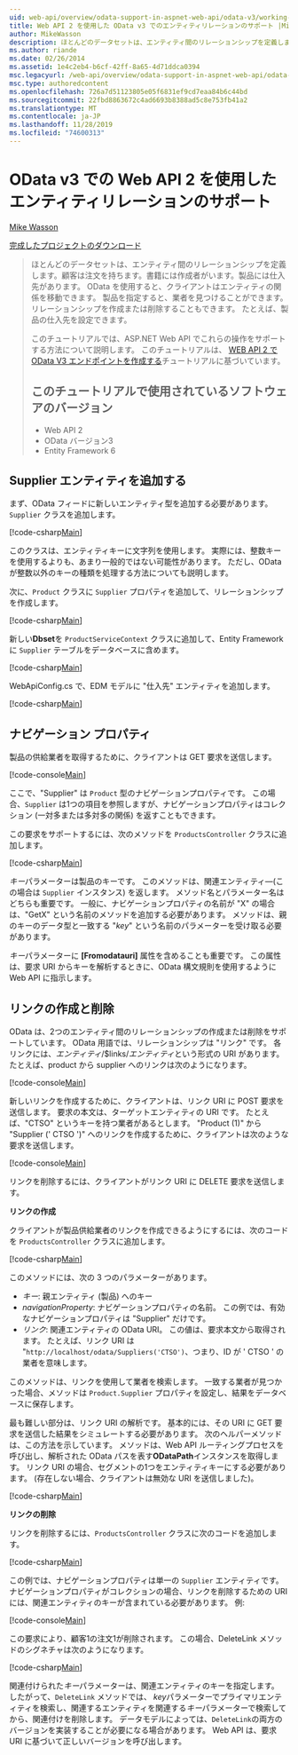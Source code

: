 ```yaml
---
uid: web-api/overview/odata-support-in-aspnet-web-api/odata-v3/working-with-entity-relations
title: Web API 2 を使用した OData v3 でのエンティティリレーションのサポート |Microsoft Docs
author: MikeWasson
description: ほとんどのデータセットは、エンティティ間のリレーションシップを定義します。顧客は注文を持ちます。書籍には作成者がいます。製品には仕入先があります。 クライアントは、OData を使用して移動できます...
ms.author: riande
ms.date: 02/26/2014
ms.assetid: 1e4c2eb4-b6cf-42ff-8a65-4d71ddca0394
msc.legacyurl: /web-api/overview/odata-support-in-aspnet-web-api/odata-v3/working-with-entity-relations
msc.type: authoredcontent
ms.openlocfilehash: 726a7d51123805e05f6831ef9cd7eaa84b6c44bd
ms.sourcegitcommit: 22fbd8863672c4ad6693b8388ad5c8e753fb41a2
ms.translationtype: MT
ms.contentlocale: ja-JP
ms.lasthandoff: 11/28/2019
ms.locfileid: "74600313"
---
```

# <a name="supporting-entity-relations-in-odata-v3-with-web-api-2"></a>OData v3 での Web API 2 を使用したエンティティリレーションのサポート

[Mike Wasson](https://github.com/MikeWasson)

[完成したプロジェクトのダウンロード](https://code.msdn.microsoft.com/ASPNET-Web-API-OData-cecdb524)

> ほとんどのデータセットは、エンティティ間のリレーションシップを定義します。顧客は注文を持ちます。書籍には作成者がいます。製品には仕入先があります。 OData を使用すると、クライアントはエンティティの関係を移動できます。 製品を指定すると、業者を見つけることができます。 リレーションシップを作成または削除することもできます。 たとえば、製品の仕入先を設定できます。
> 
> このチュートリアルでは、ASP.NET Web API でこれらの操作をサポートする方法について説明します。 このチュートリアルは、 [WEB API 2 で OData V3 エンドポイントを作成する](creating-an-odata-endpoint.md)チュートリアルに基づいています。
> 
> ## <a name="software-versions-used-in-the-tutorial"></a>このチュートリアルで使用されているソフトウェアのバージョン
> 
> 
> - Web API 2
> - OData バージョン3
> - Entity Framework 6

## <a name="add-a-supplier-entity"></a>Supplier エンティティを追加する

まず、OData フィードに新しいエンティティ型を追加する必要があります。 `Supplier` クラスを追加します。

[!code-csharp[Main](working-with-entity-relations/samples/sample1.cs)]

このクラスは、エンティティキーに文字列を使用します。 実際には、整数キーを使用するよりも、あまり一般的ではない可能性があります。 ただし、OData が整数以外のキーの種類を処理する方法についても説明します。

次に、`Product` クラスに `Supplier` プロパティを追加して、リレーションシップを作成します。

[!code-csharp[Main](working-with-entity-relations/samples/sample2.cs)]

新しい**Dbset**を `ProductServiceContext` クラスに追加して、Entity Framework に `Supplier` テーブルをデータベースに含めます。

[!code-csharp[Main](working-with-entity-relations/samples/sample3.cs?highlight=9)]

WebApiConfig.cs で、EDM モデルに "仕入先" エンティティを追加します。

[!code-csharp[Main](working-with-entity-relations/samples/sample4.cs?highlight=4)]

## <a name="navigation-properties"></a>ナビゲーション プロパティ

製品の供給業者を取得するために、クライアントは GET 要求を送信します。

[!code-console[Main](working-with-entity-relations/samples/sample5.cmd)]

ここで、"Supplier" は `Product` 型のナビゲーションプロパティです。 この場合、`Supplier` は1つの項目を参照しますが、ナビゲーションプロパティはコレクション (一対多または多対多の関係) を返すこともできます。

この要求をサポートするには、次のメソッドを `ProductsController` クラスに追加します。

[!code-csharp[Main](working-with-entity-relations/samples/sample6.cs)]

*キー*パラメーターは製品のキーです。 このメソッドは、関連エンティティ&#8212;(この場合は `Supplier` インスタンス) を返します。 メソッド名とパラメーター名はどちらも重要です。 一般に、ナビゲーションプロパティの名前が "X" の場合は、"GetX" という名前のメソッドを追加する必要があります。 メソッドは、親のキーのデータ型と一致する "*key*" という名前のパラメーターを受け取る必要があります。

*キー*パラメーターに **[Fromodatauri]** 属性を含めることも重要です。 この属性は、要求 URI からキーを解析するときに、OData 構文規則を使用するように Web API に指示します。

## <a name="creating-and-deleting-links"></a>リンクの作成と削除

OData は、2つのエンティティ間のリレーションシップの作成または削除をサポートしています。 OData 用語では、リレーションシップは "リンク" です。 各リンクには、*エンティティ*/$links/*エンティティ*という形式の URI があります。 たとえば、product から supplier へのリンクは次のようになります。

[!code-console[Main](working-with-entity-relations/samples/sample7.cmd)]

新しいリンクを作成するために、クライアントは、リンク URI に POST 要求を送信します。 要求の本文は、ターゲットエンティティの URI です。 たとえば、"CTSO" というキーを持つ業者があるとします。 "Product (1)" から "Supplier (' CTSO ')" へのリンクを作成するために、クライアントは次のような要求を送信します。

[!code-console[Main](working-with-entity-relations/samples/sample8.cmd)]

リンクを削除するには、クライアントがリンク URI に DELETE 要求を送信します。

**リンクの作成**

クライアントが製品供給業者のリンクを作成できるようにするには、次のコードを `ProductsController` クラスに追加します。

[!code-csharp[Main](working-with-entity-relations/samples/sample9.cs)]

このメソッドには、次の 3 つのパラメーターがあります。

- *キー*: 親エンティティ (製品) へのキー
- *navigationProperty*: ナビゲーションプロパティの名前。 この例では、有効なナビゲーションプロパティは "Supplier" だけです。
- *リンク*: 関連エンティティの OData URI。 この値は、要求本文から取得されます。 たとえば、リンク URI は "`http://localhost/odata/Suppliers('CTSO')`、つまり、ID が ' CTSO ' の業者を意味します。

このメソッドは、リンクを使用して業者を検索します。 一致する業者が見つかった場合、メソッドは `Product.Supplier` プロパティを設定し、結果をデータベースに保存します。

最も難しい部分は、リンク URI の解析です。 基本的には、その URI に GET 要求を送信した結果をシミュレートする必要があります。 次のヘルパーメソッドは、この方法を示しています。 メソッドは、Web API ルーティングプロセスを呼び出し、解析された OData パスを表す**ODataPath**インスタンスを取得します。 リンク URI の場合、セグメントの1つをエンティティキーにする必要があります。 (存在しない場合、クライアントは無効な URI を送信しました)。

[!code-csharp[Main](working-with-entity-relations/samples/sample10.cs)]

**リンクの削除**

リンクを削除するには、`ProductsController` クラスに次のコードを追加します。

[!code-csharp[Main](working-with-entity-relations/samples/sample11.cs)]

この例では、ナビゲーションプロパティは単一の `Supplier` エンティティです。 ナビゲーションプロパティがコレクションの場合、リンクを削除するための URI には、関連エンティティのキーが含まれている必要があります。 例:

[!code-console[Main](working-with-entity-relations/samples/sample12.cmd)]

この要求により、顧客1の注文1が削除されます。 この場合、DeleteLink メソッドのシグネチャは次のようになります。

[!code-csharp[Main](working-with-entity-relations/samples/sample13.cs)]

関連付けられた*キー*パラメーターは、関連エンティティのキーを指定します。 したがって、`DeleteLink` メソッドでは、 *key*パラメーターでプライマリエンティティを検索し、関連するエンティティを関連する*キー*パラメーターで検索してから、関連付けを削除します。 データモデルによっては、`DeleteLink`の両方のバージョンを実装することが必要になる場合があります。 Web API は、要求 URI に基づいて正しいバージョンを呼び出します。
